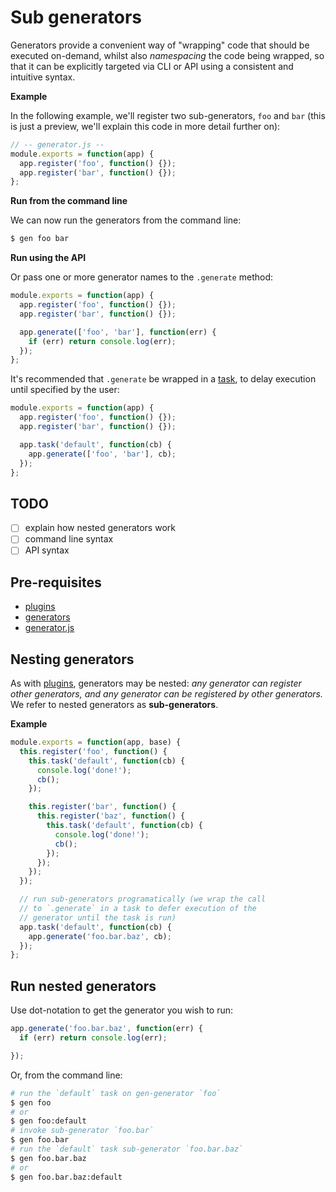 # Sub generators

Generators provide a convenient way of "wrapping" code that should be executed on-demand, whilst also _namespacing_ the code being wrapped, so that it can be explicitly targeted via CLI or API using a consistent and intuitive syntax.

**Example**

In the following example, we'll register two sub-generators, `foo` and `bar` (this is just a preview, we'll explain this code in more detail further on):

```js
// -- generator.js --
module.exports = function(app) {
  app.register('foo', function() {});
  app.register('bar', function() {});
};
```

**Run from the command line**

We can now run the generators from the command line:

```sh
$ gen foo bar
```

**Run using the API**

Or pass one or more generator names to the `.generate` method:

```js
module.exports = function(app) {
  app.register('foo', function() {});
  app.register('bar', function() {});

  app.generate(['foo', 'bar'], function(err) {
    if (err) return console.log(err);
  });
};
```

It's recommended that `.generate` be wrapped in a [task](docs/tasks.md), to delay execution until specified by the user:

```js
module.exports = function(app) {
  app.register('foo', function() {});
  app.register('bar', function() {});

  app.task('default', function(cb) {
    app.generate(['foo', 'bar'], cb);
  });
};
```

## TODO

* [ ] explain how nested generators work
* [ ] command line syntax
* [ ] API syntax

## Pre-requisites

* [plugins](api/plugins.md)
* [generators](generators.md)
* [generator.js](generator-js.md)

## Nesting generators

As with [plugins](api/plugins.md), generators may be nested: _any generator can register other generators, and any generator can be registered by other generators._ We refer to nested generators as **sub-generators**.

**Example**

```js
module.exports = function(app, base) {
  this.register('foo', function() {
    this.task('default', function(cb) {
      console.log('done!');
      cb();
    });

    this.register('bar', function() {
      this.register('baz', function() {
        this.task('default', function(cb) {
          console.log('done!');
          cb();
        });
      });
    });
  });

  // run sub-generators programatically (we wrap the call
  // to `.generate` in a task to defer execution of the
  // generator until the task is run)
  app.task('default', function(cb) {
    app.generate('foo.bar.baz', cb);
  });
};
```

## Run nested generators

Use dot-notation to get the generator you wish to run:

```js
app.generate('foo.bar.baz', function(err) {
  if (err) return console.log(err);

});
```

Or, from the command line:

```sh
# run the `default` task on gen-generator `foo`
$ gen foo
# or
$ gen foo:default
# invoke sub-generator `foo.bar`
$ gen foo.bar
# run the `default` task sub-generator `foo.bar.baz`
$ gen foo.bar.baz
# or
$ gen foo.bar.baz:default
```
